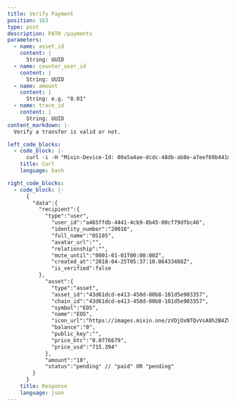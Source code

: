 ```yaml
---
title: Verify Payment
position: 163
type: post
description: PATH /payments
parameters:
  - name: asset_id
    content: |
      String: UUID
  - name: counter_user_id
    content: |
      String: UUID
  - name: amount
    content: |
      String: e.g. "0.01"
  - name: trace_id
    content: |
      String: UUID
content_markdown: |-
  Verify a transfer is valid or not.

left_code_blocks:
  - code_block: |-
      curl -i -H "Mixin-Device-Id: 00a5a4ae-dcdc-48db-ab8e-a7eef69b441d" -H "Content-Type: application/json" -H "Authorization: Bearer eyJhbGciOiJSUzUxMiIsInR5cCI6IkpXVCJ9.eyJleHAiOjE1MzMxMTgyMjAsImlhdCI6MTUyNTM0MjIyMCwianRpIjoiNDg2OTU2YzYtMGVjZi00N2RlLTkwODktM2Q2N2VjNzFjNzE0Iiwic2lkIjoiYTM0YzA3YTktNzU1ZC00YjU0LTk0YzUtZTQ1ZTlhMmRkNDNlIiwic2lnIjoiYTMxMTJmYjRjMGFjZTU3MTk1N2YwZWEwODRjZjdlNDIzMGQwYmQzNzA1NDM5MTY2ODlhNzYwYjZlZWNjOTM1ZCIsInVpZCI6IjA2YWVkMWUzLWJkNzctNGE1OS05OTFhLTViYjVhZTZmYmIwOSJ9.xoW_kN-eAJXAdTnbzArXFATGU38yxVyGZA7btDqsIhZut8HNZIBFyZMNBGzHMdy0GaHH-j9_N2ZUjOVKSzQiaiebyVBh5odmPF4OiNuhiAnXgK9OcZbOZyl9gnT7uRbXN_oR-_ti0R3vq3YeLHOWeenQLgroNwcICpdo1S09L-k" "https://api.mixin.one/payments" -XPOST --data '{"amount":"10","asset_id":"43d61dcd-e413-450d-80b8-101d5e903357","counter_user_id":"a465ffdb-4441-4cb9-8b45-00cf79dfbc46","trace_id":"99f1f10f-81a0-4887-907f-c5b37f2c1bc8"}'
    title: Curl
    language: bash

right_code_blocks:
  - code_block: |-
      {  
        "data":{  
          "recipient":{  
            "type":"user",
              "user_id":"a465ffdb-4441-4cb9-8b45-00cf79dfbc46",
              "identity_number":"20018",
              "full_name":"OS105",
              "avatar_url":"",
              "relationship":"",
              "mute_until":"0001-01-01T00:00:00Z",
              "created_at":"2018-04-25T05:37:10.06433488Z",
              "is_verified":false
          },
            "asset":{  
              "type":"asset",
              "asset_id":"43d61dcd-e413-450d-80b8-101d5e903357",
              "chain_id":"43d61dcd-e413-450d-80b8-101d5e903357",
              "symbol":"EOS",
              "name":"EOS",
              "icon_url":"https://images.mixin.one/zVDjOxNTQvVsA8h2B4ZVxuHoCF3DJszufYKWpd9duXUSbSapoZadC7_13cnWBqg0EmwmRcKGbJaUpA8wFfpgZA=s128",
              "balance":"0",
              "public_key":"",
              "price_btc":"0.0776679",
              "price_usd":"715.394"
            },
            "amount":"10",
            "status":"pending" // "paid" OR "pending"
        }
      }
    title: Response
    language: json
---
```

